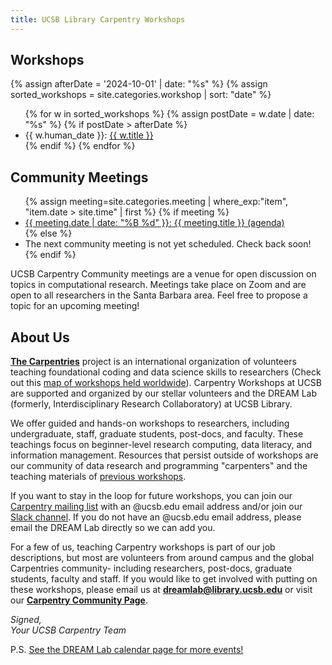 ```yaml
---
title: UCSB Library Carpentry Workshops
---
```



<h2>Workshops</h2>

<!-- show workshops after 2024-03-01 -->
{% assign afterDate = '2024-10-01' | date: "%s" %}
{% assign sorted_workshops = site.categories.workshop | sort: "date" %}

<ul>
{% for w in sorted_workshops %}
  {% assign postDate = w.date | date: "%s" %}
  {% if postDate > afterDate %}
    <li>{{ w.human_date }}: <a href="{{ w.url }}">{{ w.title }}</a></li>
  {% endif %}
{% endfor %}
</ul>

## Community Meetings

<ul>
{% assign meeting=site.categories.meeting |  where_exp:"item", "item.date > site.time" | first %}
{% if meeting %}
    <li> <a href="{{meeting.url}}"> {{  meeting.date | date: "%B %d" }}: {{ meeting.title }} (agenda) </a></li>
{% else %}
    <li> The next community meeting is not yet scheduled. Check back soon! </li>
{% endif %}
</ul>


UCSB Carpentry Community meetings are a venue for open discussion on topics in computational research. Meetings take place on Zoom and are open to all researchers in the Santa Barbara area. Feel free to propose a topic for an upcoming meeting!

## About Us
**[The Carpentries](https://carpentries.org/)** project is an international organization of volunteers teaching foundational coding and data science skills to researchers (Check out this [map of workshops held worldwide](https://feeds.carpentries.org/plot_workshops_map.svg)). 
Carpentry Workshops at UCSB are supported and organized by our stellar volunteers and the DREAM Lab (formerly, Interdisciplinary Research Collaboratory) at UCSB Library.

We offer guided and hands-on workshops to researchers, including undergraduate, staff, graduate students, post-docs, and faculty. 
These teachings focus on beginner-level research computing, data literacy, and information management. 
Resources that persist outside of workshops are our community of data research and programming "carpenters" and the teaching materials of [previous workshops](https://ucsbcarpentry.github.io/past-workshops).

If you want to stay in the loop for future workshops, you can join our [Carpentry mailing list](https://groups.google.com/u/1/a/library.ucsb.edu/g/carpentry/about) with an @ucsb.edu email address and/or join our [Slack channel](https://join.slack.com/t/ucsbcarpentry/shared_invite/zt-2kio5k9cx-Ro67PPzRDGOfeS3kMIuBAA). 
If you do not have an @ucsb.edu email address, please email the DREAM Lab directly so we can add you.

For a few of us, teaching Carpentry workshops is part of our job descriptions, but most are volunteers from around campus and the global Carpentries community- including researchers, post-docs, graduate students, faculty and staff. 
If you would like to get involved with putting on these workshops, please email us at **dreamlab@library.ucsb.edu** or visit our **[Carpentry Community Page](https://ucsbcarpentry.github.io/community/instructors)**.

*Signed,*
<br>
*Your UCSB Carpentry Team*

P.S. [See the DREAM Lab calendar page for more events!](https://www.library.ucsb.edu/events-exhibitions?location=All&series=1218)

